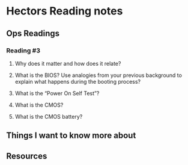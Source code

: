 # Hectors Reading notes

## Ops Readings

### Reading #3

1. Why does it matter and how does it relate?

2. What is the BIOS?
Use analogies from your previous background to explain what happens during the booting process?

3. What is the “Power On Self Test”?

4. What is the CMOS?

5. What is the CMOS battery?

## Things I want to know more about

## Resources
